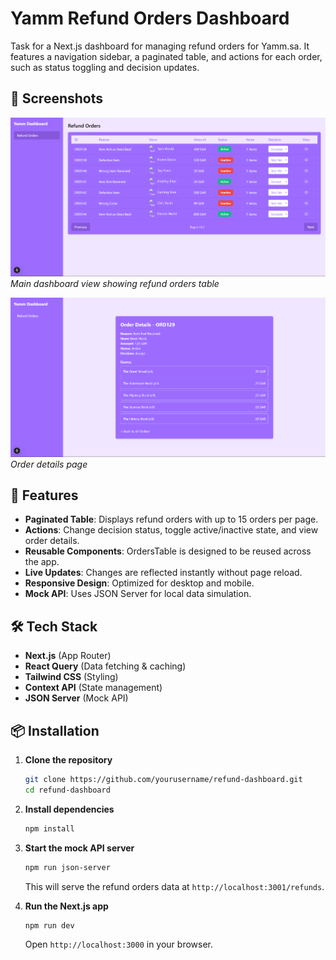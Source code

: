 # Yamm Refund Orders Dashboard

Task for a Next.js dashboard for managing refund orders for Yamm.sa. It features a navigation sidebar, a paginated table, and actions for each order, such as status toggling and decision updates.

## 📸 Screenshots

![Dashboard Overview](\public\dashboard.png)
*Main dashboard view showing refund orders table*

![Order Info](\public\order.png)
*Order details page*

## 🚀 Features
- **Paginated Table**: Displays refund orders with up to 15 orders per page.
- **Actions**: Change decision status, toggle active/inactive state, and view order details.
- **Reusable Components**: OrdersTable is designed to be reused across the app.
- **Live Updates**: Changes are reflected instantly without page reload.
- **Responsive Design**: Optimized for desktop and mobile.
- **Mock API**: Uses JSON Server for local data simulation.

## 🛠️ Tech Stack
- **Next.js** (App Router)
- **React Query** (Data fetching & caching)
- **Tailwind CSS** (Styling)
- **Context API** (State management)
- **JSON Server** (Mock API)

## 📦 Installation

1. **Clone the repository**  
   ```sh
   git clone https://github.com/yourusername/refund-dashboard.git
   cd refund-dashboard
   ```

2. **Install dependencies**
    ```sh
    npm install
    ```

3. **Start the mock API server**
    ```sh
    npm run json-server
    ```
    This will serve the refund orders data at `http://localhost:3001/refunds`.

4. **Run the Next.js app**
    ```sh
    npm run dev
    ```
    Open `http://localhost:3000` in your browser.
